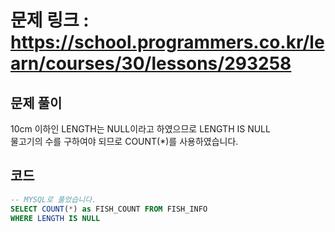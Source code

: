 # 문제 링크 : https://school.programmers.co.kr/learn/courses/30/lessons/293258

## 문제 풀이 
10cm 이하인 LENGTH는 NULL이라고 하였으므로 LENGTH IS NULL<br/>
물고기의 수를 구하여야 되므로 COUNT(*)를 사용하였습니다.

## 코드
```sql
-- MYSQL로 풀었습니다.
SELECT COUNT(*) as FISH_COUNT FROM FISH_INFO
WHERE LENGTH IS NULL
```